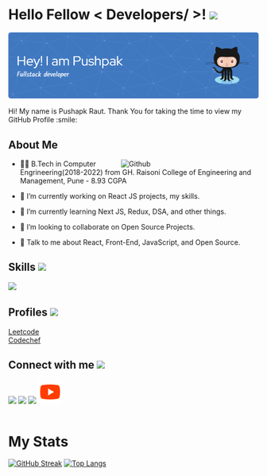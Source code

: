 <h1> Hello Fellow < Developers/ >! <img src = "https://raw.githubusercontent.com/MartinHeinz/MartinHeinz/master/wave.gif" width = 32> </h1>
  
![Header](./github-header-image.png)
<div size='20px'> Hi! My name is Pushapk Raut. Thank You for taking the time to view my GitHub Profile :smile: 
</div>
  
<div>
  <h2> About Me </h2>

  <img width="55%" align="right" alt="Github" src="https://raw.githubusercontent.com/onimur/.github/master/.resources/git-header.svg" />

  - 👨‍🎓 B.Tech in Computer Engrineering(2018-2022) from GH. Raisoni College of Engineering and Management, Pune - 8.93 CGPA
  
  - 🔭 I’m currently working on React JS projects, my skills.  

  - 🌱 I’m currently learning Next JS, Redux, DSA, and other things. 

  - 👯 I’m looking to collaborate on Open Source Projects. 

  - 💬 Talk to me about React, Front-End, JavaScript, and Open Source. 
</div>
  
<p>
  <h2>Skills <img src = "https://media2.giphy.com/media/QssGEmpkyEOhBCb7e1/giphy.gif?cid=ecf05e47a0n3gi1bfqntqmob8g9aid1oyj2wr3ds3mg700bl&rid=giphy.gif" width =22></h2>
  <a href="https://skillicons.dev">
    <img src="https://skillicons.dev/icons?i=html,css,js,react,tailwind,cpp,java,sass,git,postman,materialui,netlify,vscode,figma,xd&perline=5" />
  </a>
</p>
<div>
  <h2> Profiles  <img src='https://github.com/shahriarshafin/shahriarshafin/blob/development/Assets/programmer.gif' width=60> </h2>
  <a href = 'https://leetcode.com/PushpakRaut/'>Leetcode</a> <br/>
  <a href = 'https://www.codechef.com/users/pushpak_1899'>Codechef</a>
</div>

<div>
  <h2> Connect with me <img src='https://raw.githubusercontent.com/ShahriarShafin/ShahriarShafin/main/Assets/handshake.gif' width=50> </h2>
  <a href = 'https://www.linkedin.com/in/pushpakraut/'> <img src="https://skillicons.dev/icons?i=linkedin" /></a> 
  <a href = 'https://twitter.com/PushpakRautt'> <img src="https://skillicons.dev/icons?i=twitter" /></a> 
  <a href = 'https://www.github.com/PushpakRaut'> <img src="https://skillicons.dev/icons?i=github" /></a> 
  <a href = 'https://www.youtube.com/@PushpakRautt'> <img src="./youtube-icon.png" /></a> 
</div>
<br/>
<div>
  <h1>My Stats</h1>
  
  [![GitHub Streak](https://streak-stats.demolab.com/?user=PushpakRaut&theme=dark)](https://git.io/streak-stats)
  [![Top Langs](https://github-readme-stats.vercel.app/api/top-langs/?username=PushpakRaut&layout=compact&theme=dark)](https://github.com/anuraghazra/github-readme-stats)
</div>






